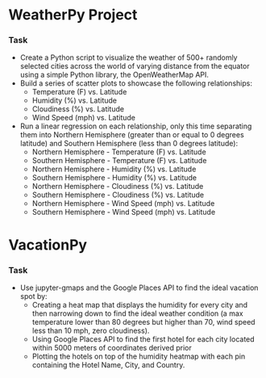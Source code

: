 # WeatherPy Project

### Task
* Create a Python script to visualize the weather of 500+ randomly selected cities across the world of varying distance from the equator using a simple Python library, the OpenWeatherMap API.
* Build a series of scatter plots to showcase the following relationships:
  * Temperature (F) vs. Latitude
  * Humidity (%) vs. Latitude
  * Cloudiness (%) vs. Latitude
  * Wind Speed (mph) vs. Latitude
* Run a linear regression on each relationship, only this time separating them into Northern Hemisphere (greater than or equal to 0 degrees latitude) and Southern Hemisphere (less than 0 degrees latitude):
  * Northern Hemisphere - Temperature (F) vs. Latitude
  * Southern Hemisphere - Temperature (F) vs. Latitude
  * Northern Hemisphere - Humidity (%) vs. Latitude
  * Southern Hemisphere - Humidity (%) vs. Latitude
  * Northern Hemisphere - Cloudiness (%) vs. Latitude
  * Southern Hemisphere - Cloudiness (%) vs. Latitude
  * Northern Hemisphere - Wind Speed (mph) vs. Latitude
  * Southern Hemisphere - Wind Speed (mph) vs. Latitude
 
# VacationPy

### Task
* Use jupyter-gmaps and the Google Places API to find the ideal vacation spot by:
  * Creating a heat map that displays the humidity for every city and then narrowing down to find the ideal weather condition (a max temperature lower than 80 degrees but higher than 70, wind speed less than 10 mph, zero cloudiness).
  * Using Google Places API to find the first hotel for each city located within 5000 meters of coordinates derived prior
  * Plotting the hotels on top of the humidity heatmap with each pin containing the Hotel Name, City, and Country.
